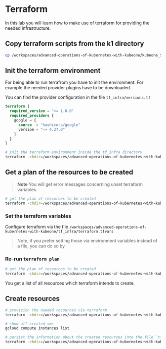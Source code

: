 # Terraform

In this lab you will learn how to make use of terraform for providing the needed infrastructure.

## Copy terraform scripts from the k1 directory

```bash
cp /workspaces/advanced-operations-of-kubernetes-with-kubeone/kubeone_${K1_VERSION}_linux_amd64/examples/terraform/gce/*.tf /workspaces/advanced-operations-of-kubernetes-with-kubeone/tf_infra
```

## Init the terraform environment

For being able to run terrafrom you have to init the environment. For example the needed provider plugins have to be downloaded.

You can find the provider configuration in the file `tf_infra/versions.tf`

```terraform
terraform {
  required_version = ">= 1.0.0"
  required_providers {
    google = {
      source  = "hashicorp/google"
      version = "~> 4.27.0"
    }
  }
}
```

```bash
# init the terraform environment inside the tf_infra directory
terraform -chdir=/workspaces/advanced-operations-of-kubernetes-with-kubeone/tf_infra init
```

## Get a plan of the resources to be created

> **Note**
> You will get error messages concerning unset terraform variables.

```bash
# get the plan of resources to be created
terraform -chdir=/workspaces/advanced-operations-of-kubernetes-with-kubeone/tf_infra plan
```

### Set the terraform variables

Configure terraform via the file `/workspaces/advanced-operations-of-kubernetes-with-kubeone/tf_infra/terraform.tfvars`

> Note, if you prefer setting those via environment variables instead of a file, you can do so by

<!-- TODO -->
<!-- ```bash
echo "export TF_VAR_project=${gcloud config get project}" | tee -a /root/.trainingrc
echo "export TF_VAR_cluster_name=k1-training" | tee -a /root/.trainingrc
echo "export TF_VAR_region=europe-west3" | tee -a /root/.trainingrc
echo "export TF_VAR_ssh_public_key_file="/root/.ssh/google_compute_engine.pub"| tee -a /root/.trainingrc

# ensure google credentials are set in your current shell
source /root/.trainingrc
``` -->

### Re-run `terraform plan`

```bash
# get the plan of resources to be created
terraform -chdir=/workspaces/advanced-operations-of-kubernetes-with-kubeone/tf_infra plan
```

You get a list of all resources which terraform intends to create.

<!-- TODO hint to machine type and os type -->

<!-- TODO name clash => all resources have to be prefixed!!! flag cluster name -->

## Create resources

```bash
# provision the needed resources via terraform
terraform -chdir=/workspaces/advanced-operations-of-kubernetes-with-kubeone/tf_infra apply

# show all created vms
gcloud compute instances list

# persist the information about the created resources into the file `tf.json`
terraform -chdir=/workspaces/advanced-operations-of-kubernetes-with-kubeone/tf_infra output -json > /workspaces/advanced-operations-of-kubernetes-with-kubeone/tf_infra/tf.json
```
